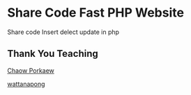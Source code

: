 # Share Code Fast PHP Website  
Share code Insert delect update in php 

## Thank You Teaching

[Chaow Porkaew](https://github.com/pchaow)


[wattanapong](https://github.com/wattanapong)


